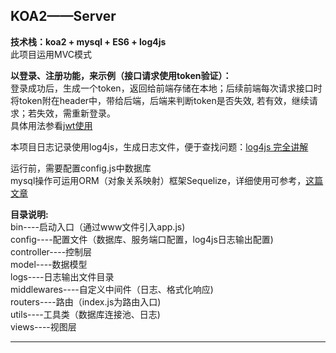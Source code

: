## KOA2——Server
**技术栈：koa2 + mysql + ES6 + log4js**  
此项目运用MVC模式  

**以登录、注册功能，来示例（接口请求使用token验证）：**  
登录成功后，生成一个token，返回给前端存储在本地；后续前端每次请求接口时将token附在header中，带给后端，后端来判断token是否失效,
若有效，继续请求；若失效，需重新登录。  
具体用法参看[jwt使用](https://www.npmjs.com/package/jwt)  

本项目日志记录使用log4js，生成日志文件，便于查找问题：[log4js 完全讲解](https://zhuanlan.zhihu.com/p/22110802)   

运行前，需要配置config.js中数据库   
mysql操作可运用ORM（对象关系映射）框架Sequelize，详细使用可参考，[这篇文章](https://www.liaoxuefeng.com/wiki/001434446689867b27157e896e74d51a89c25cc8b43bdb3000/001471955049232be7492e76f514d45a2180e2c224eb7a6000)

**目录说明:**   
bin----启动入口（通过www文件引入app.js)  
config----配置文件（数据库、服务端口配置，log4js日志输出配置)   
controller----控制层  
model----数据模型  
logs----日志输出文件目录  
middlewares----自定义中间件（日志、格式化响应)  
routers----路由（index.js为路由入口)  
utils----工具类（数据库连接池、日志)  
views----视图层  

*****






